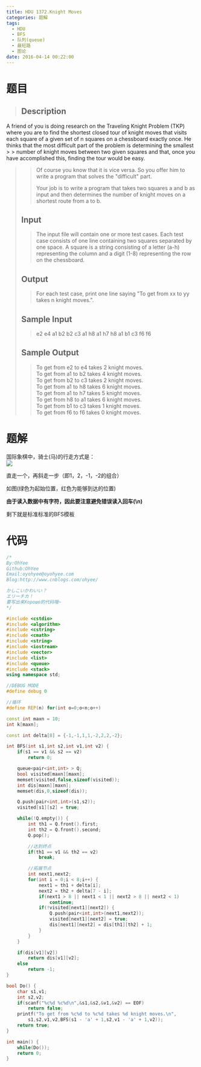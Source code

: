 ```yaml
---
title: HDU 1372.Knight Moves
categories: 题解
tags:
  - HDU
  - BFS
  - 队列(queue)
  - 最短路
  - 图论
date: 2016-04-14 00:22:00
---
```

# 题目

> ## Description  
> >   
A friend of you is doing research on the Traveling Knight Problem (TKP) where you are to find the shortest closed tour of knight moves that visits each square of a given set of n squares on a chessboard exactly once. He thinks that the most difficult part of the problem is determining the smallest > > number of knight moves between two given squares and that, once you have accomplished this, finding the tour would be easy.   
> > Of course you know that it is vice versa. So you offer him to write a program that solves the "difficult" part.   
> >   
> > Your job is to write a program that takes two squares a and b as input and then determines the number of knight moves on a shortest route from a to b.   
> <!--more-->
> ## Input  
>   
> > The input file will contain one or more test cases. Each test case consists of one line containing two squares separated by one space. A square is a string consisting of a letter (a-h) representing the column and a digit (1-8) representing the row on the chessboard.   
> 
> ## Output  
>   
> > For each test case, print one line saying "To get from xx to yy takes n knight moves.".   
> 
> ## Sample Input  
>   
> > e2 e4 a1 b2 b2 c3 a1 h8 a1 h7 h8 a1 b1 c3 f6 f6  
> 
> ## Sample Output  
>   
> > To get from e2 to e4 takes 2 knight moves.  
> > To get from a1 to b2 takes 4 knight moves.  
> > To get from b2 to c3 takes 2 knight moves.  
> > To get from a1 to h8 takes 6 knight moves.  
> > To get from a1 to h7 takes 5 knight moves.  
> > To get from h8 to a1 takes 6 knight moves.  
> > To get from b1 to c3 takes 1 knight moves.  
> > To get from f6 to f6 takes 0 knight moves.  

# 题解

国际象棋中，骑士(马)的行走方式是：  
![](http://images2015.cnblogs.com/blog/790793/201604/790793-20160419203502288-334803345.png)

直走一个，再斜走一步（即1，2，-1，-2的组合）  

如图(绿色为起始位置，红色为能够到达的位置)  

 
 
**由于读入数据中有字符，因此要注意避免错误读入回车(\n)**  

 
剩下就是标准标准的BFS模板
 

# 代码

```cpp
/*
By:OhYee
Github:OhYee
Email:oyohyee@oyohyee.com
Blog:http://www.cnblogs.com/ohyee/

かしこいかわいい？
エリーチカ！
要写出来Хорошо的代码哦~
*/

#include <cstdio>
#include <algorithm>
#include <cstring>
#include <cmath>
#include <string>
#include <iostream>
#include <vector>
#include <list>
#include <queue>
#include <stack>
using namespace std;

//DEBUG MODE
#define debug 0

//循环
#define REP(n) for(int o=0;o<n;o++)

const int maxn = 10;
int k[maxn];

const int delta[8] = {-1,-1,1,1,-2,2,2,-2};

int BFS(int s1,int s2,int v1,int v2) {
    if(s1 == v1 && s2 == v2)
        return 0;

    queue<pair<int,int> > Q;
    bool visited[maxn][maxn];
    memset(visited,false,sizeof(visited));
    int dis[maxn][maxn];
    memset(dis,0,sizeof(dis));

    Q.push(pair<int,int>(s1,s2));
    visited[s1][s2] = true;

    while(!Q.empty()) {
        int th1 = Q.front().first;
        int th2 = Q.front().second;
        Q.pop();

        //达到终点
        if(th1 == v1 && th2 == v2)
            break;

        //拓展节点
        int next1,next2;
        for(int i = 0;i < 8;i++) {
            next1 = th1 + delta[i];
            next2 = th2 + delta[7 - i];
            if(next1 > 8 || next1 < 1 || next2 > 8 || next2 < 1)
                continue;
            if(!visited[next1][next2]) {
                Q.push(pair<int,int>(next1,next2));
                visited[next1][next2] = true;
                dis[next1][next2] = dis[th1][th2] + 1;
            }
        }
    }

    if(dis[v1][v2])
        return dis[v1][v2];
    else
        return -1;
}

bool Do() {
    char s1,v1;
    int s2,v2;
    if(scanf("%c%d %c%d\n",&s1,&s2,&v1,&v2) == EOF)
        return false;
    printf("To get from %c%d to %c%d takes %d knight moves.\n",
        s1,s2,v1,v2,BFS(s1 - 'a' + 1,s2,v1 - 'a' + 1,v2));
    return true;
}

int main() {
    while(Do());
    return 0;
}
```
```